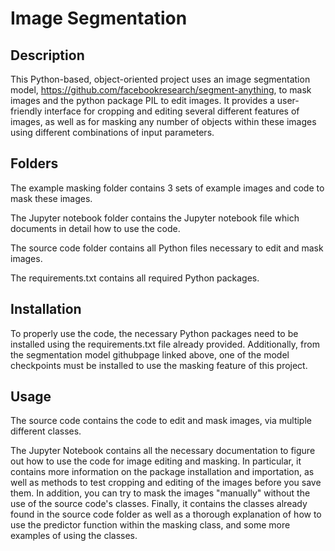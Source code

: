 # Image Segmentation
## Description 
 This Python-based, object-oriented project uses an image segmentation model, https://github.com/facebookresearch/segment-anything, to mask images and the python package PIL to edit images. It provides a user-friendly interface for cropping and editing several different features of images, as well as for masking any number of objects within these images using different combinations of input parameters.
 ## Folders
 The example masking folder contains 3 sets of example images and code to mask these images. 

The Jupyter notebook folder contains the Jupyter notebook file which documents in detail how to use the code.

The source code folder contains all Python files necessary to edit and mask images.

The requirements.txt contains all required Python packages. 

## Installation
To properly use the code, the necessary Python packages need to be installed using the requirements.txt file already provided. Additionally, from the segmentation model githubpage linked above, one of the model checkpoints must be installed to use the masking feature of this project. 

## Usage
The source code contains the code to edit and mask images, via multiple different classes. 

The Jupyter Notebook contains all the necessary documentation to figure out how to use the code for image editing and masking. In particular, it contains more information on the package installation and importation, as well as methods to test cropping and editing of the images before you save them. In addition, you can try to mask the images "manually" without the use of the source code's classes. Finally, it contains the classes already found in the source code folder as well as a thorough explanation of how to use the predictor function within the masking class, and some more examples of using the classes. 
